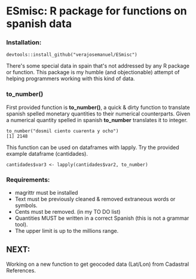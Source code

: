 # ESmisc: R package for functions on spanish data

### Installation:
 ```
devtools::install_github("verajosemanuel/ESmisc")
```
There's some special data in spain that's not addressed by any R package or function.
This package is my humble (and objectionable) attempt of helping programmers working with this kind of data.

### to_number()
First provided function is **to_number()**, a quick & dirty function to translate spanish spelled monetary quantities to their numerical counterparts.
Given a numerical quantity spelled in spanish **to_number** translates it to integer.

```
to_number("dosmil ciento cuarenta y ocho")
[1] 2148
```
This function can be used on dataframes with lapply. Try the provided example dataframe (cantidades).
```
cantidades$var3 <- lapply(cantidades$var2, to_number)
```
### Requirements: 
- magrittr must be installed
- Text must be previously cleaned & removed extraneous words or symbols. 
- Cents must be removed. (in my TO DO list)
- Quantities MUST be written in a correct Spanish (this is not a grammar tool).
- The upper limit is up to the millions range. 

## NEXT:

Working on a new function to get geocoded data (Lat/Lon) from Cadastral References.


